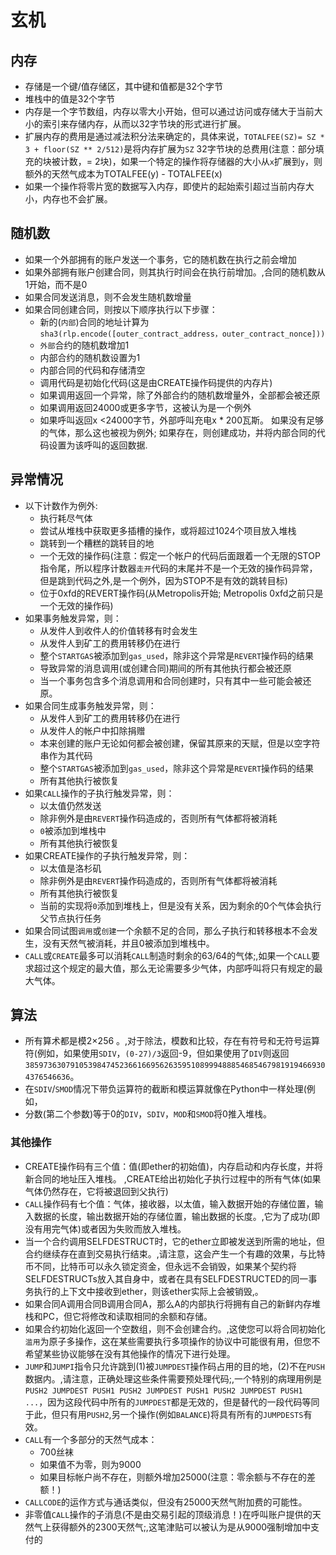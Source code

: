 # 玄机

## 内存

* 存储是一个键/值存储区，其中键和值都是32个字节
* 堆栈中的值是32个字节
* 内存是一个字节数组，内存以零大小开始，但可以通过访问或存储大于当前大小的索引来存储内存，从而以32字节块的形式进行扩展。
* 扩展内存的费用是通过减法积分法来确定的，具体来说，`TOTALFEE(SZ)= SZ * 3 + floor(SZ ** 2/512)`是将内存扩展为`SZ` 32字节块的总费用(注意：部分填充的块被计数，= 2块)，如果一个特定的操作将存储器的大小从`x`扩展到`y`，则额外的天然气成本为TOTALFEE(y) - TOTALFEE(x)
* 如果一个操作将零片宽的数据写入内存，即使片的起始索引超过当前内存大小，内存也不会扩展。

## 随机数

* 如果一个外部拥有的账户发送一个事务，它的随机数在执行之前会增加
* 如果外部拥有账户创建合同，则其执行时间会在执行前增加。,合同的随机数从1开始，而不是0
* 如果合同发送消息，则不会发生随机数增量
* 如果合同创建合同，则按以下顺序执行以下步骤：
    * 新的(`内部`)合同的地址计算为`sha3(rlp.encode([outer_contract_address，outer_contract_nonce]))`
    * `外部`合约的随机数增加1
    * 内部合约的随机数设置为1
    * 内部合同的代码和存储清空
    * 调用代码是初始化代码(这是由CREATE操作码提供的内存片)
    * 如果调用返回一个异常，除了外部合约的随机数增量外，全部都会被还原
    * 如果调用返回24000或更多字节，这被认为是一个例外
    * 如果呼叫返回x <24000字节，外部呼叫充电x * 200瓦斯。 如果没有足够的气体，那么这也被视为例外; 如果存在，则创建成功，并将内部合同的代码设置为该呼叫的返回数据.

## 异常情况

* 以下计数作为例外:
    * 执行耗尽气体
    * 尝试从堆栈中获取更多插槽的操作，或将超过1024个项目放入堆栈
    * 跳转到一个糟糕的跳转目的地
    * 一个无效的操作码(注意：假定一个帐户的代码后面跟着一个无限的STOP指令尾，所以程序计数器`走开`代码的末尾并不是一个无效的操作码异常，但是跳到代码之外,是一个例外，因为STOP不是有效的跳转目标)
    * 位于0xfd的REVERT操作码(从Metropolis开始; Metropolis 0xfd之前只是一个无效的操作码)
* 如果事务触发异常，则：
    * 从发件人到收件人的价值转移有时会发生
    * 从发件人到矿工的费用转移仍在进行
    * 整个`STARTGAS`被添加到`gas_used`，除非这个异常是`REVERT`操作码的结果
    * 导致异常的消息调用(或创建合同)期间的所有其他执行都会被还原
    * 当一个事务包含多个消息调用和合同创建时，只有其中一些可能会被还原。
* 如果合同生成事务触发异常，则：
    * 从发件人到矿工的费用转移仍在进行
    * 从发件人的帐户中扣除捐赠
    * 本来创建的账户无论如何都会被创建，保留其原来的天赋，但是以空字符串作为其代码
    * 整个`STARTGAS`被添加到`gas_used`，除非这个异常是`REVERT`操作码的结果
    * 所有其他执行被恢复
* 如果`CALL`操作的子执行触发异常，则：
    * 以太值仍然发送
    * 除非例外是由`REVERT`操作码造成的，否则所有气体都将被消耗
    * `0`被添加到堆栈中
    * 所有其他执行被恢复
* 如果CREATE操作的子执行触发异常，则：
    * 以太值是洛杉矶
    * 除非例外是由`REVERT`操作码造成的，否则所有气体都将被消耗
    * 所有其他执行被恢复
    * 当前的实现将`0`添加到堆栈上，但是没有关系，因为剩余的0个气体会执行父节点执行任务
* 如果合同试图`调用`或`创建`一个余额不足的合同，那么子执行和转移根本不会发生，没有天然气被消耗，并且0被添加到堆栈中。
* `CALL`或`CREATE`最多可以消耗`CALL`制造时剩余的63/64的气体;,如果一个`CALL`要求超过这个规定的最大值，那么无论需要多少气体，内部呼叫将只有规定的最大气体。

## 算法

* 所有算术都是模2×256 </sup>。,对于除法，模数和比较，存在有符号和无符号运算符(例如，如果使用`SDIV`，`(0-27)/3`返回-9，但如果使用了`DIV`则返回`38597363079105398474523661669562635951089994888546854679819194669304376546636`。
* 在`SDIV`/`SMOD`情况下带负运算符的截断和模运算就像在Python中一样处理(例如，
* 分数(第二个参数)等于0的`DIV`，`SDIV`，`MOD`和`SMOD`将0推入堆栈。

### 其他操作

* CREATE操作码有三个值：值(即ether的初始值)，内存启动和内存长度，并将新合同的地址压入堆栈。 ,CREATE给出初始化子执行过程中的所有气体(如果气体仍然存在，它将被退回到父执行)
* `CALL`操作码有七个值：气体，接收器，以太值，输入数据开始的存储位置，输入数据的长度，输出数据开始的存储位置，输出数据的长度。,它为了成功(即没有用完气体)或者因为失败而放入堆栈。
* 当一个合约调用SELFDESTRUCT时，它的ether立即被发送到所需的地址，但合约继续存在直到交易执行结束。,请注意，这会产生一个有趣的效果，与比特币不同，比特币可以永久锁定资金，但永远不会销毁，如果某个契约将SELFDESTRUCTs放入其自身中，或者在具有SELFDESTRUCTED的同一事务执行的上下文中接收到ether，则该ether实际上会被销毁,。
* 如果合同A调用合同B调用合同A，那么A的内部执行将拥有自己的新鲜内存堆栈和PC，但它将修改和读取相同的余额和存储。
* 如果合约初始化返回一个空数组，则不会创建合约。,这使您可以将合同初始化`滥用`为原子多操作，这在某些需要执行多项操作的协议中可能很有用，但您不希望某些协议能够在没有其他操作的情况下进行处理。
* `JUMP`和`JUMPI`指令只允许跳到(1)被`JUMPDEST`操作码占用的目的地，(2)不在`PUSH`数据内。,请注意，正确处理这些条件需要预处理代码;,一个特别的病理用例是`PUSH2 JUMPDEST PUSH1 PUSH2 JUMPDEST PUSH1 PUSH2 JUMPDEST PUSH1 ...`，因为这段代码中所有的`JUMPDEST`都是无效的，但是替代的一段代码等同于此，但只有用`PUSH2`,另一个操作(例如`BALANCE`)将具有所有的`JUMPDESTS`有效。
* `CALL`有一个多部分的天然气成本：
    * 700丝袜
    * 如果值不为零，则为9000
    * 如果目标帐户尚不存在，则额外增加25000(注意：零余额与不存在的差额！)
* `CALLCODE`的运作方式与通话类似，但没有25000天然气附加费的可能性。
* 非零值`CALL`操作的子消息(不是由交易引起的顶级消息！)在呼叫账户提供的天然气上获得额外的2300天然气;,这笔津贴可以被认为是从9000强制增加中支付的